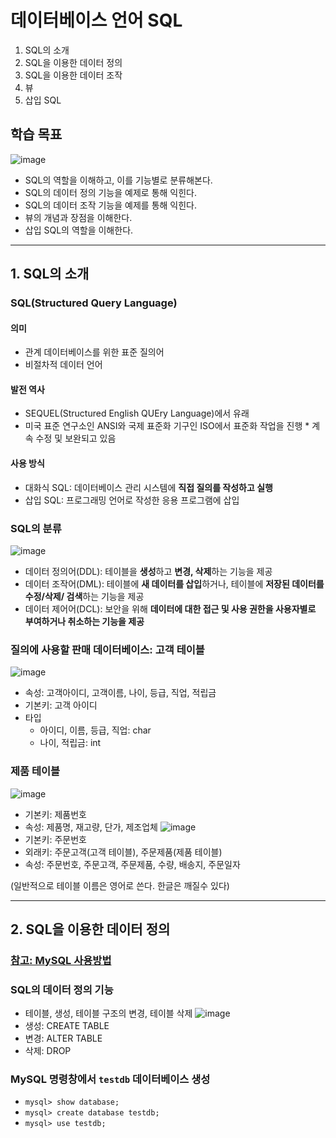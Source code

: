 # 데이터베이스 언어 SQL
1. SQL의 소개
2. SQL을 이용한 데이터 정의
3. SQL을 이용한 데이터 조작
4. 뷰
5. 삽입 SQL

## 학습 목표
![image](https://github.com/qlkdkd/Database/assets/71871927/4282d38b-880c-4764-b4c5-47fc12c64eab)
* SQL의 역할을 이해하고, 이를 기능별로 분류해본다.
* SQL의 데이터 정의 기능을 예제로 통해 익힌다.
* SQL의 데이터 조작 기능을 예제를 통해 익힌다.
* 뷰의 개념과 장점을 이해한다.
* 삽입 SQL의 역할을 이해한다.

---

## 1. SQL의 소개
### SQL(Structured Query Language)
#### 의미
* 관계 데이터베이스를 위한 표준 질의어
* 비절차적 데이터 언어
#### 발전 역사
* SEQUEL(Structured English QUEry Language)에서 유래
* 미국 표준 연구소인 ANSI와 국제 표준화 기구인 ISO에서 표준화 작업을 진행
      * 계속 수정 및 보완되고 있음
#### 사용 방식
* 대화식 SQL: 데이터베이스 관리 시스템에 **직접 질의를 작성하고 실행**
* 삽입 SQL: 프로그래밍 언어로 작성한 응용 프로그램에 삽입

### SQL의 분류
![image](https://github.com/qlkdkd/Database/assets/71871927/b9e650fa-42f4-4f4d-80de-5e8c6c7d3320)
* 데이터 정의어(DDL): 테이블을 **생성**하고 **변경, 삭제**하는 기능을 제공
* 데이터 조작어(DML): 테이블에 **새 데이터를 삽입**하거나, 테이블에 **저장된 데이터를 수정/삭제/ 검색**하는 기능을 제공
* 데이터 제어어(DCL): 보안을 위해 **데이터에 대한 접근 및 사용 권한을 사용자별로 부여하거나 취소하는 기능을 제공**
### 질의에 사용할 판매 데이터베이스: 고객 테이블
![image](https://github.com/qlkdkd/Database/assets/71871927/b896de45-e11e-4ce5-b708-79e5347f3679)
* 속성: 고객아이디, 고객이름, 나이, 등급, 직업, 적립금
* 기본키: 고객 아이디
* 타입
    * 아이디, 이름, 등급, 직업: char
    * 나이, 적립금: int
### 제품 테이블
![image](https://github.com/qlkdkd/Database/assets/71871927/bbab2149-2316-498e-905f-70a3dcb55c92)
* 기본키: 제품번호
* 속성: 제품명, 재고량, 단가, 제조업체
![image](https://github.com/qlkdkd/Database/assets/71871927/d647fb60-f6b7-4c0f-89ba-eba71509fcc5)
* 기본키: 주문번호
* 외래키: 주문고객(고객 테이블), 주문제품(제품 테이블)
* 속성: 주문번호, 주문고객, 주문제품, 수량, 배송지, 주문일자

(일반적으로 테이블 이름은 영어로 쓴다. 한글은 깨질수 있다)

---

## 2. SQL을 이용한 데이터 정의
### [참고: MySQL 사용방법]()
### SQL의 데이터 정의 기능
* 테이블, 생성, 테이블 구조의 변경, 테이블 삭제
![image](https://github.com/qlkdkd/Database/assets/71871927/5abd703b-875d-4aca-914f-126ad0fb3835)
* 생성: CREATE TABLE
* 변경: ALTER TABLE
* 삭제: DROP

### MySQL 명령창에서 `testdb` 데이터베이스 생성
* `mysql> show database;`
* `mysql> create database testdb;`
* `mysql> use testdb;`
